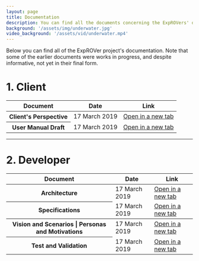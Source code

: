 ```yaml
---
layout: page
title: Documentation
description: You can find all the documents concerning the ExpROVers' documentation in this page.
background: '/assets/img/underwater.jpg'
video_background: '/assets/vid/underwater.mp4'
---
```


<div id="documentation">
  <p style="margin-top: 0;">Below you can find all of the ExpROVer project's documentation. Note that some of the earlier documents were works in progress, and despite informative, not yet in their final form.</p>

  <h1>1. Client</h1>
  <table class="table">
    <thead>
      <tr>
        <th scope="col">Document</th>
        <th scope="col">Date</th>
        <th scope="col">Link</th>
      </tr>
    </thead>
    <tbody>
      <tr>
        <th scope="row">Client's Perspective</th>
        <td>17 March 2019</td>
        <td><a href="{{"/assets/pdf/m1/ExpROVer - M1 - Client side.pdf" | prepend: relative_url | prepend: site.url }}" target="_blank">Open in a new tab</a></td>
      </tr>    
      <tr>
        <th scope="row">User Manual Draft</th>
        <td>17 March 2019</td>
        <td><a href="{{"/assets/pdf/m1/ExpROVer - M1 - User Manual Draft.pdf" | prepend: relative_url | prepend: site.url }}" target="_blank">Open in a new tab</a></td>
      </tr>   
    </tbody>
  </table>

  <hr>

  <h1>2. Developer</h1>
  <table class="table">
    <thead>
      <tr>
        <th scope="col">Document</th>
        <th scope="col">Date</th>
        <th scope="col">Link</th>
      </tr>
    </thead>
    <tbody>
      <tr>
        <th scope="row">Architecture</th>
        <td>17 March 2019</td>
        <td><a href="{{"/assets/pdf/m1/ExpROVer - M1 - Architecture.pdf" | prepend: relative_url | prepend: site.url }}" target="_blank">Open in a new tab</a></td>
      </tr>   
      <tr>
        <th scope="row">Specifications</th>
        <td>17 March 2019</td>
        <td><a href="{{"/assets/pdf/m1/ExpROVer - M1 - Specifications.pdf" | prepend: relative_url | prepend: site.url }}" target="_blank">Open in a new tab</a></td>
      </tr>    
    </tbody>
    <tbody>
      <tr>
        <th scope="row">Vision and Scenarios | Personas and Motivations</th>
        <td>17 March 2019</td>
        <td><a href="{{"/assets/pdf/m1/ExpROVer - M1 - Vision and Scenarios - Personas and Motivations.pdf" | prepend: relative_url | prepend: site.url }}" target="_blank">Open in a new tab</a></td>
      </tr>    
      <tr>
        <th scope="row">Test and Validation</th>
        <td>17 March 2019</td>
        <td><a href="{{"/assets/pdf/m1/ExpROVer - M1 - Test and Validation.pdf" | prepend: relative_url | prepend: site.url }}" target="_blank">Open in a new tab</a></td>
      </tr>    
    </tbody>
  </table>

  <!-- <h1>3. Team</h1> -->

</div>
